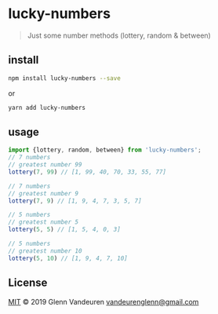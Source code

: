 # lucky-numbers
> Just some number methods (lottery, random & between)

## install

```sh
npm install lucky-numbers --save
```
or

```sh
yarn add lucky-numbers
```

## usage
```js
import {lottery, random, between} from 'lucky-numbers';
// 7 numbers
// greatest number 99
lottery(7, 99) // [1, 99, 40, 70, 33, 55, 77]

// 7 numbers
// greatest number 9
lottery(7, 9) // [1, 9, 4, 7, 3, 5, 7]

// 5 numbers
// greatest number 5
lottery(5, 5) // [1, 5, 4, 0, 3]

// 5 numbers
// greatest number 10
lottery(5, 10) // [1, 9, 4, 7, 10]
```

## License

[MIT](LICENSE) © 2019 Glenn Vandeuren <vandeurenglenn@gmail.com>
